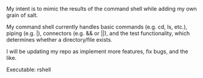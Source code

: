 My intent is to mimic the results of the command shell while adding my own grain of salt.

My command shell currently handles basic commands (e.g. cd, ls, etc.), piping (e.g. |), connectors (e.g. && or ||), and the test functionality, which determines whether a directory/file exists.

I will be updating my repo as implement more features, fix bugs, and the like.

Executable: rshell
